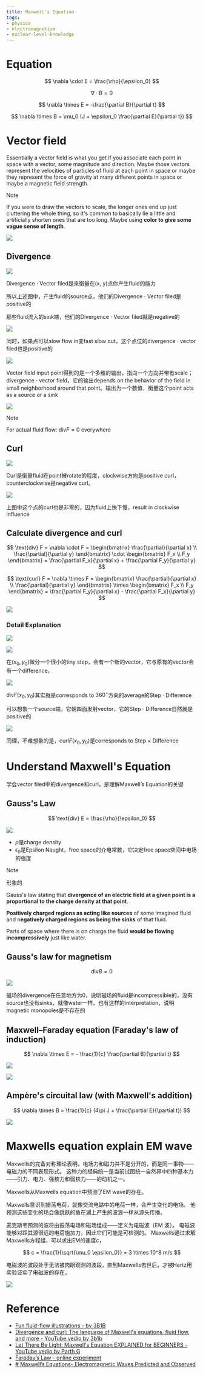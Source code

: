 ```yaml
---
title: Maxwell's Equation
tags:
- physics
- electromagnetism
- nuclear-level-knowledge
---
```


# Equation


$$
\nabla \cdot E = \frac{\rho}{\epsilon_0}
$$

$$
\nabla \cdot B = 0
$$

$$
\nabla \times E = -\frac{\partial B}{\partial t}
$$

$$
\nabla \times B = \mu_0 (J + \epsilon_0 \frac{\partial E}{\partial t})
$$

# Vector field

Essentially a vector field is what you get if you associate each point in space with a vector, some magnitude and direction. Maybe those vectors represent the velocities of particles of fluid at each point in space or maybe they represent the force of gravity at many different points in space or maybe a magnetic field strength.

> [!note] 
>  If you were to draw the vectors to scale, the longer ones end up just cluttering the whole thing, so it's common to basically lie a little and artificially shorten ones that are too long. Maybe using **color to give some vague sense of length**.

![](physics/Electromagnetism/attachments/Pasted%20image%2020230411151612.png)

## Divergence

![](physics/Electromagnetism/attachments/my-life.gif)

Divergence $\cdot$ Vector filed是来衡量在(x, y)点你产生fluid的能力

所以上述图中，产生fluid的source点，他们的Divergence $\cdot$ Vector filed是positive的

那些fluid流入的sink端，他们的Divergence $\cdot$ Vector filed就是negative的

![](physics/Electromagnetism/attachments/Pasted%20image%2020230411155711.png)

同时，如果点可以slow flow in变fast slow out，这个点位的divergence $\cdot$ vector filed也是positive的

![](physics/Electromagnetism/attachments/my-life%201.gif)

Vector field input point得到的是一个多维的输出，指向一个方向并带有scale；divergence $\cdot$ vector field，它的输出depends on the behavior of the field in small neighborhood around that point。输出为一个数值，衡量这个point acts as a source or a sink

![](physics/Electromagnetism/attachments/Pasted%20image%2020230411161346.png)

> [!note] 
>  For actual fluid flow: $\text{div} F = 0$ everywhere

## Curl

![](physics/Electromagnetism/attachments/output%202.gif)

Curl是衡量fluid在point被rotate的程度，clockwise方向是positive curl，counterclockwise是negative curl。

![](physics/Electromagnetism/attachments/curl.gif)

上图中这个点的curl也是非零的，因为fluid上快下慢，result in clockwise influence

## Calculate divergence and curl

$$
\text{div} F = \nabla \cdot F = 
\begin{bmatrix}
\frac{\partial}{\partial x} \\
\frac{\partial}{\partial y}
\end{bmatrix} \cdot
\begin{bmatrix}
F_x \\
F_y
\end{bmatrix} = \frac{\partial F_x}{\partial x} + \frac{\partial F_y}{\partial y}
$$

$$
\text{curl} F = \nabla \times F = 
\begin{bmatrix}
\frac{\partial}{\partial x} \\
\frac{\partial}{\partial y}
\end{bmatrix} \times
\begin{bmatrix}
F_x \\
F_y
\end{bmatrix}
= \frac{\partial F_y}{\partial x} - \frac{\partial F_x}{\partial y}
$$

![](physics/Electromagnetism/attachments/calculation_result.gif)

### Detail Explanation

![](physics/Electromagnetism/attachments/Pasted%20image%2020230412144351.png)

![](physics/Electromagnetism/attachments/Pasted%20image%2020230412144501.png)

在$(x_0, y_0)$微分一个很小的tiny step，会有一个新的vector，它与原有的vector会有一个difference。

![](physics/Electromagnetism/attachments/div.gif)

$\text{div} F(x_0, y_0)$其实就是corresponds to $360^\circ$方向的average的Step $\cdot$ Difference

可以想象一个source端，它朝四面发射vector，它的Step $\cdot$ Difference自然就是positive的

![](physics/Electromagnetism/attachments/Pasted%20image%2020230412145732.png)

同理，不难想象的是，$\text{curl} F(x_0, y_0)$是corresponds to Step $\times$ Difference

# Understand Maxwell's Equation

学会vector filed中的divergence和curl，是理解Maxwell’s Equation的关键

## Gauss's Law

$$
\text{div} E = \frac{\rho}{\epsilon_0}
$$


![](physics/Electromagnetism/attachments/Pasted%20image%2020230411163735.png)

* $\rho$是charge density
* $\epsilon_0$是Epsilon Naught，free space的介电常数，它决定free space空间中电场的强度

> [!note] 
> 形象的
> 
> Gauss's law stating that **divergence of an electric field at a given point is a proportional to the charge density at that point**. 
> 
> **Positively charged regions as acting like sources** of some imagined fluid and n**egatively charged regions as being the sinks** of that fluid.
> 
> Parts of space where there is on charge the fluid **would be flowing incompressively** just like water.


## Gauss's law for magnetism

$$
\text{div} B = 0
$$

![](physics/Electromagnetism/attachments/Pasted%20image%2020230411165048.png)

磁场的divergence在任意地方为0，说明磁场的fluid是incompressible的，没有source也没有sinks，就像water一样。也有这样的interpretation，说明magnetic monopoles是不存在的

## Maxwell–Faraday equation (Faraday's law of induction)

$$
\nabla \times E = - \frac{1}{c} \frac{\partial B}{\partial t}
$$

![](physics/Electromagnetism/attachments/Pasted%20image%2020230419141438.png)

![](physics/Electromagnetism/attachments/Pasted%20image%2020230419141637.png)
## Ampère's circuital law (with Maxwell's addition)

$$
\nabla \times B = \frac{1}{c} (4\pi J + \frac{\partial E}{\partial t})
$$

![](physics/Electromagnetism/attachments/Pasted%20image%2020230419141737.png)


# Maxwells equation explain EM wave

Maxwells的完备对称理论表明，电场力和磁力并不是分开的，而是同一事物——电磁力的不同表现形式。 这种力的经典统一是当前试图统一自然界中四种基本力——引力、电力、强核力和弱核力——的动机之一。

Maxwells从Maxwells equation中预测了EM wave的存在。

Maxwells意识到振荡电荷，就像交流电路中的电荷一样，会产生变化的电场。 他预测这些变化的场会像跳跃的鱼在湖上产生的波浪一样从源头传播。

麦克斯韦预测的波将由振荡电场和磁场组成——定义为电磁波（EM 波）。 电磁波能够对距其源很远的电荷施加力，因此它们可能是可检测的。 Maxwells通过求解Maxwells方程组，可以求出EM的速度$c$，

$$
c = \frac{1}{\sqrt{\mu_0 \epsilon_0}} = 3 \times 10^8 m/s
$$

电磁波的波段处于无法被肉眼观测的波段，直到Maxwells去世后，才被Hertz用实验证实了电磁波的存在。

![](physics/Electromagnetism/attachments/Pasted%20image%2020230419155744.png)

# Reference

* [Fun fluid-flow illustrations - by 3B1B](https://anvaka.github.io/fieldplay/?cx=0&cy=0&w=8.5398&h=8.5398&dt=0.01&fo=0.998&dp=0.009&cm=1&vf=%2F%2F%20p.x%20and%20p.y%20are%20current%20coordinates%0A%2F%2F%20v.x%20and%20v.y%20is%20a%20velocity%20at%20point%20p%0Avec2%20get_velocity%28vec2%20p%29%20%7B%0A%20%20vec2%20v%20%3D%20vec2%280.%2C%200.%29%3B%0A%0A%20%20%2F%2F%20change%20this%20to%20get%20a%20new%20vector%20field%0A%20%20v.x%20%3D%20p.y%3B%0A%20%20v.y%20%3D%20%28max%28cos%28sin%28p.y%29%29%2Csin%28p.y%29%2Fp.y%29%2Bp.y%29%3B%0A%0A%20%20return%20v%3B%0A%7D&code=%2F%2F%20p.x%20and%20p.y%20are%20current%20coordinates%0A%2F%2F%20v.x%20and%20v.y%20is%20a%20velocity%20at%20point%20p%0Avec2%20get_velocity%28vec2%20p%29%20%7B%0A%20%20vec2%20v%20%3D%20vec2%280.%2C%200.%29%3B%0A%0A%20%20%2F%2F%20change%20this%20to%20get%20a%20new%20vector%20field%0A%20%20v.x%20%3D%20%28max%28p.x%2Cp.y%29%2Bmax%28p.y%2Cp.x%29%29%3B%0A%20%20v.y%20%3D%20p.y%3B%0A%0A%20%20return%20v%3B%0A%7D)
* [Divergence and curl: The language of Maxwell's equations, fluid flow, and more - YouTube vedio by 3b1b](https://www.youtube.com/watch?v=rB83DpBJQsE)
* [Let There Be Light: Maxwell's Equation EXPLAINED for BEGINNERS - YouTube vedio by Parth G](https://www.youtube.com/watch?v=0jW74lrpeM0)
* [Faraday’s Law - online experiment](https://em.geosci.xyz/content/maxwell1_fundamentals/formative_laws/faraday.html)
* [# Maxwell’s Equations- Electromagnetic Waves Predicted and Observed](https://phys.libretexts.org/Bookshelves/College_Physics/Book%3A_College_Physics_1e_(OpenStax)/24%3A_Electromagnetic_Waves/24.01%3A_Maxwells_Equations-_Electromagnetic_Waves_Predicted_and_Observed)